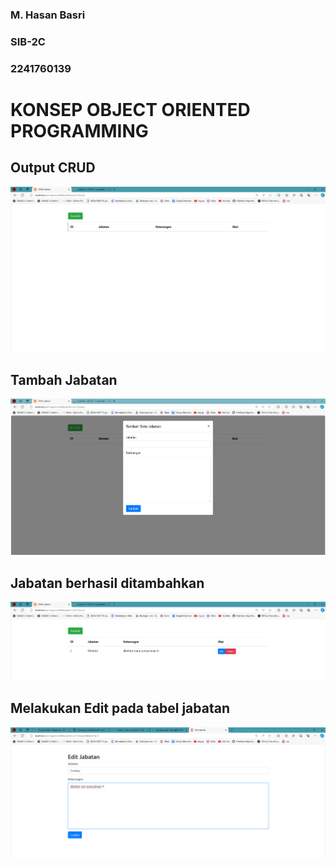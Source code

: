 ### M. Hasan Basri
### SIB-2C
### 2241760139

# KONSEP OBJECT ORIENTED PROGRAMMING


## Output CRUD

<img src="crud1.png">

## Tambah Jabatan

<img src="crud2.png">

## Jabatan berhasil ditambahkan

<img src="crud3.png">

## Melakukan Edit pada tabel jabatan

<img src="crud4.png">